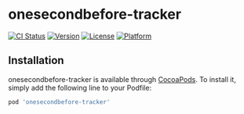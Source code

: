 # onesecondbefore-tracker

[![CI Status](https://img.shields.io/travis/MartienB/onesecondbefore-tracker.svg?style=flat)](https://travis-ci.org/MartienB/onesecondbefore-tracker)
[![Version](https://img.shields.io/cocoapods/v/onesecondbefore-tracker.svg?style=flat)](https://cocoapods.org/pods/onesecondbefore-tracker)
[![License](https://img.shields.io/cocoapods/l/onesecondbefore-tracker.svg?style=flat)](https://cocoapods.org/pods/onesecondbefore-tracker)
[![Platform](https://img.shields.io/cocoapods/p/onesecondbefore-tracker.svg?style=flat)](https://cocoapods.org/pods/onesecondbefore-tracker)

## Installation

onesecondbefore-tracker is available through [CocoaPods](https://cocoapods.org). To install
it, simply add the following line to your Podfile:

```ruby
pod 'onesecondbefore-tracker'
```

